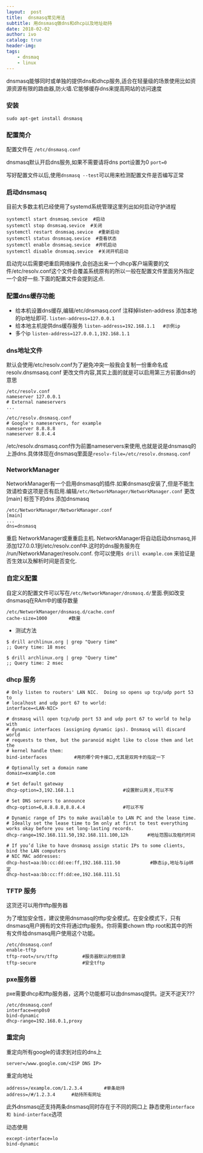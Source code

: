 ```yaml
---
layout:  post
title:  dnsmasq常见用法
subtitle: 用dnsmasq做dns和dhcp以及地址劫持
date: 2018-02-02
author: ivo
catalog: true
header-img:
tags:
    - dnsmaq
    - linux
---
```

dnsmasq能够同时或单独的提供dns和dhcp服务,适合在轻量级的场景使用比如资源资源有限的路由器,防火墙.它能够缓存dns来提高网站的访问速度

### 安装

```
sudo apt-get install dnsmasq
```
### 配置简介
配置文件在 `/etc/dnsmasq.conf`

dnsmasq默认开启dns服务,如果不需要请将dns port设置为0 `port=0`

写好配置文件以后,使用`dnsmasq --test`可以用来检测配置文件是否编写正常
### 启动dnsmasq
目前大多数主机已经使用了systemd系统管理这里列出如何启动守护进程

```
systemctl start dnsmsaq.sevice  #启动
systemctl stop dnsmsaq.sevice  #关闭
systemctl restart dnsmsaq.sevice  #重新启动
systemctl status dnsmsaq.sevice  #查看状态
systemctl enable dnsmsaq.sevice  #开机启动
systemctl disable dnsmsaq.sevice  #关闭开机启动

```
启动完以后需要吧重启网络操作,会创造出来一个dhcp客户端需要的文件/etc/resolv.conf这个文件会覆盖系统原有的所以一般在配置文件里面另外指定一个会好一些.下面的配置文件会提到这点.

### 配置dns缓存功能
- 给本机设置dns缓存,编辑/etc/dnsmasq.conf 注释掉listen-address 添加本地的ip地址即可.
`listen-address=127.0.0.1`
- 给本地主机提供dns缓存服务
`listen-address=192.168.1.1   #示例ip`
- 多个ip
`listen-address=127.0.0.1,192.168.1.1`

### dns地址文件
默认会使用/etc/resolv.conf为了避免冲突一般我会复制一份重命名成resolv.dnsmsasq.conf
更改文件内容,其实上面的就是可以启用第三方前置dns的意思
```
/etc/resolv.conf
nameserver 127.0.0.1
# External nameservers
...
```

```
/etc/resolv.dnsmasq.conf
# Google's nameservers, for example
nameserver 8.8.8.8
nameserver 8.8.4.4
```
/etc/resolv.dnsmasq.conf作为前置nameservers来使用,也就是说是dnsmasq的上游dns.具体体现在dnsmasq里面是`resolv-file=/etc/resolv.dnsmasq.conf`

### NetworkManager
NetworkManager有一个启用dnsmasq的插件.如果dnsmasq安装了,但是不能生效请检查这项是否有启用.编辑`/etc/NetworkManager/NetworkManager.conf` 更改[main] 标签下的dns 添加dnsmasq
```
/etc/NetworkManager/NetworkManager.conf
[main]
...
dns=dnsmasq
```
重启 NetworkManager或重重启主机. NetworkManager将自动启动dnsmasq,并添加127.0.0.1到/etc/resolv.conf中.这时的dns服务服务在 /run/NetworkManager/resolv.conf. 你可以使用`$ drill example.com` 来验证是否生效以及解析时间是否变化.

### 自定义配置
自定义的配置文件可以写在`/etc/NetworkManager/dnsmasq.d/`里面.例如改变dnsmasq在RAm中的缓存数量

```
/etc/NetworkManager/dnsmasq.d/cache.conf
cache-size=1000        #数量
```
* 测试方法 

```
$ drill archlinux.org | grep "Query time"
;; Query time: 18 msec

$ drill archlinux.org | grep "Query time"
;; Query time: 2 msec
```
### dhcp 服务

```
# Only listen to routers' LAN NIC.  Doing so opens up tcp/udp port 53 to
# localhost and udp port 67 to world:
interface=<LAN-NIC>       

# dnsmasq will open tcp/udp port 53 and udp port 67 to world to help with
# dynamic interfaces (assigning dynamic ips). Dnsmasq will discard world
# requests to them, but the paranoid might like to close them and let the 
# kernel handle them:
bind-interfaces          #用的哪个网卡接口,尤其是双网卡的指定一下

# Optionally set a domain name
domain=example.com

# Set default gateway
dhcp-option=3,192.168.1.1                  #设置默认网关,可以不写

# Set DNS servers to announce
dhcp-option=6,8.8.8.8,8.8.4.4              #可以不写

# Dynamic range of IPs to make available to LAN PC and the lease time. 
# Ideally set the lease time to 5m only at first to test everything works okay before you set long-lasting records.
dhcp-range=192.168.111.50,192.168.111.100,12h       #地址范围以及租约时间           

# If you’d like to have dnsmasq assign static IPs to some clients, bind the LAN computers
# NIC MAC addresses:
dhcp-host=aa:bb:cc:dd:ee:ff,192.168.111.50           #静态ip,地址与ip绑定
dhcp-host=aa:bb:cc:ff:dd:ee,192.168.111.51
```
### TFTP 服务
这货还可以用作tftp服务器

为了增加安全性，建议使用dnsmasq的tftp安全模式。在安全模式下，只有dnsmasq用户拥有的文件将通过tftp服务。你将需要chown tftp root和其中的所有文件给dnsmasq用户使用这个功能。
```
/etc/dnsmasq.conf
enable-tftp
tftp-root=/srv/tftp         #服务器默认的根目录
tftp-secure                 #安全tftp
```
### pxe服务器
pxe需要dhcp和tftp服务器，这两个功能都可以由dnsmasq提供。逆天不逆天???

```
/etc/dnsmasq.conf
interface=enp0s0
bind-dynamic
dhcp-range=192.168.0.1,proxy
```

### 重定向
重定向所有google的请求到对应的dns上

```
server=/www.google.com/<ISP DNS IP>
```

重定向地址
```
address=/example.com/1.2.3.4        #单条劫持
address=/#/1.2.3.4		#劫持所有网址
```
此外dnsmasq还支持两条dnsmasq同时存在于不同的网口上
静态使用`interface 和 bind-interface`选项

动态使用
```
except-interface=lo
bind-dynamic
```

